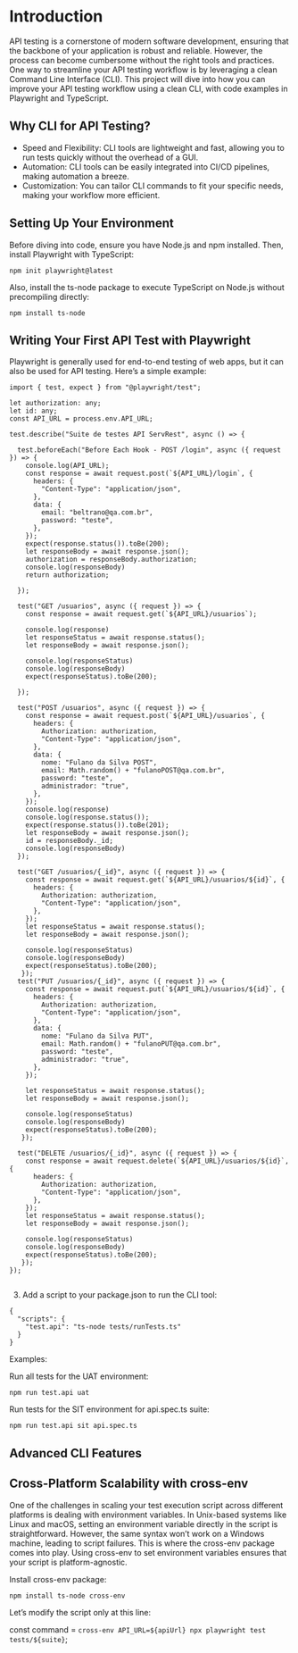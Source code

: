 # Introduction

API testing is a cornerstone of modern software development, ensuring that the backbone of your application is robust and reliable. However, the process can become cumbersome without the right tools and practices. One way to streamline your API testing workflow is by leveraging a clean Command Line Interface (CLI). This project will dive into how you can improve your API testing workflow using a clean CLI, with code examples in Playwright and TypeScript.

## Why CLI for API Testing?

- Speed and Flexibility: CLI tools are lightweight and fast, allowing you to run tests quickly without the overhead of a GUI.
- Automation: CLI tools can be easily integrated into CI/CD pipelines, making automation a breeze.
- Customization: You can tailor CLI commands to fit your specific needs, making your workflow more efficient.

## Setting Up Your Environment

Before diving into code, ensure you have Node.js and npm installed. Then, install Playwright with TypeScript:

`npm init playwright@latest`

Also, install the ts-node package to execute TypeScript on Node.js without precompiling directly:

`npm install ts-node`

## Writing Your First API Test with Playwright

Playwright is generally used for end-to-end testing of web apps, but it can also be used for API testing. Here’s a simple example:

```
import { test, expect } from "@playwright/test";

let authorization: any;
let id: any;
const API_URL = process.env.API_URL;

test.describe("Suite de testes API ServRest", async () => {
  
  test.beforeEach("Before Each Hook - POST /login", async ({ request }) => {
    console.log(API_URL);
    const response = await request.post(`${API_URL}/login`, {
      headers: {
        "Content-Type": "application/json",
      },
      data: {
        email: "beltrano@qa.com.br",
        password: "teste",
      },
    });
    expect(response.status()).toBe(200);
    let responseBody = await response.json();
    authorization = responseBody.authorization;
    console.log(responseBody)
    return authorization;

  });

  test("GET /usuarios", async ({ request }) => {
    const response = await request.get(`${API_URL}/usuarios`);

    console.log(response)
    let responseStatus = await response.status();
    let responseBody = await response.json();

    console.log(responseStatus)
    console.log(responseBody)
    expect(responseStatus).toBe(200);
 
  });

  test("POST /usuarios", async ({ request }) => {
    const response = await request.post(`${API_URL}/usuarios`, {
      headers: {
        Authorization: authorization,
        "Content-Type": "application/json",
      },
      data: {
        nome: "Fulano da Silva POST",
        email: Math.random() + "fulanoPOST@qa.com.br",
        password: "teste",
        administrador: "true",
      },
    });
    console.log(response)
    console.log(response.status());
    expect(response.status()).toBe(201);
    let responseBody = await response.json();
    id = responseBody._id;
    console.log(responseBody)
  });

  test("GET /usuarios/{_id}", async ({ request }) => {
    const response = await request.get(`${API_URL}/usuarios/${id}`, {
      headers: {
        Authorization: authorization,
        "Content-Type": "application/json",
      },
    });
    let responseStatus = await response.status();
    let responseBody = await response.json();

    console.log(responseStatus)
    console.log(responseBody)
    expect(responseStatus).toBe(200);
   });
  test("PUT /usuarios/{_id}", async ({ request }) => {
    const response = await request.put(`${API_URL}/usuarios/${id}`, {
      headers: {
        Authorization: authorization,
        "Content-Type": "application/json",
      },
      data: {
        nome: "Fulano da Silva PUT",
        email: Math.random() + "fulanoPUT@qa.com.br",
        password: "teste",
        administrador: "true",
      },
    });

    let responseStatus = await response.status();
    let responseBody = await response.json();

    console.log(responseStatus)
    console.log(responseBody)
    expect(responseStatus).toBe(200);
   });

  test("DELETE /usuarios/{_id}", async ({ request }) => {
    const response = await request.delete(`${API_URL}/usuarios/${id}`, {
      headers: {
        Authorization: authorization,
        "Content-Type": "application/json",
      },
    });
    let responseStatus = await response.status();
    let responseBody = await response.json();

    console.log(responseStatus)
    console.log(responseBody)
    expect(responseStatus).toBe(200);
   });
});


```

3. Add a script to your package.json to run the CLI tool:

```
{
  "scripts": {
    "test.api": "ts-node tests/runTests.ts"
  }
}

```

Examples:

Run all tests for the UAT environment:

`npm run test.api uat`

Run tests for the SIT environment for api.spec.ts suite:

`npm run test.api sit api.spec.ts`

## Advanced CLI Features

## Cross-Platform Scalability with cross-env

One of the challenges in scaling your test execution script across different platforms is dealing with environment variables. In Unix-based systems like Linux and macOS, setting an environment variable directly in the script is straightforward. However, the same syntax won’t work on a Windows machine, leading to script failures. This is where the cross-env package comes into play. Using cross-env to set environment variables ensures that your script is platform-agnostic.

Install cross-env package:

`npm install ts-node cross-env`

Let’s modify the script only at this line:

const command = `cross-env API_URL=${apiUrl} npx playwright test tests/${suite}`;